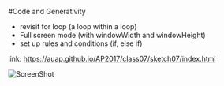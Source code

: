 #Code and Generativity

- revisit for loop (a loop within a loop)
- Full screen mode (with windowWidth and windowHeight)
- set up rules and conditions (if, else if)

link: https://auap.github.io/AP2017/class07/sketch07/index.html

![ScreenShot](https://cdn.rawgit.com/AUAP/AP2017/8df60a8e/class07/Screen%20Shot%202017-02-27%20at%203.13.31%20PM.png)
